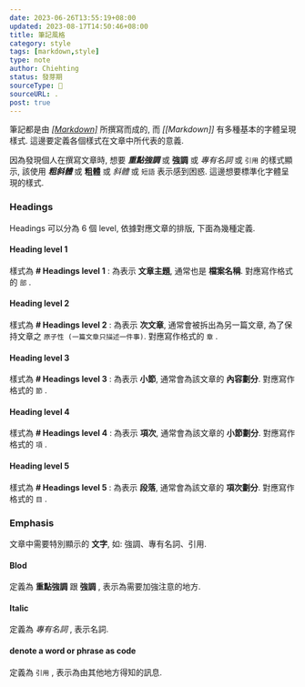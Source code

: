 ```yaml
---
date: 2023-06-26T13:55:19+08:00
updated: 2023-08-17T14:50:46+08:00
title: 筆記風格
category: style
tags: [markdown,style]
type: note
author: Chiehting
status: 發芽期
sourceType: 💭️
sourceURL: .
post: true
---
```


筆記都是由 *[[Markdown]]([[markdown]])* 所撰寫而成的, 而 *[[Markdown]]* 有多種基本的字體呈現樣式. 這邊要定義各個樣式在文章中所代表的意義.

<!--more-->

因為發現個人在撰寫文章時, 想要 ***重點強調*** 或 **強調** 或 *專有名詞* 或 `引用` 的樣式顯示, 該使用 ***粗斜體*** 或 **粗體** 或 *斜體*  或 `短語` 表示感到困惑. 這邊想要標準化字體呈現的樣式.

### Headings 

Headings 可以分為 6 個 level, 依據對應文章的排版, 下面為幾種定義.

#### Heading level 1

樣式為 **# Headings level 1** : 為表示 **文章主題**, 通常也是 **檔案名稱**.
對應寫作格式的 `部` .

#### Heading level 2

樣式為 **# Headings level 2** : 為表示 **次文章**, 通常會被拆出為另一篇文章, 為了保持文章之 `原子性 (一篇文章只描述一件事)`.
對應寫作格式的 `章` .

#### Heading level 3

樣式為 **# Headings level 3** : 為表示 **小節**, 通常會為該文章的 **內容劃分**.
對應寫作格式的 `節` .

#### Heading level 4

樣式為 **# Headings level 4** : 為表示 **項次**, 通常會為該文章的 **小節劃分**.
對應寫作格式的 `項` .

#### Heading level 5

樣式為 **# Headings level 5** : 為表示 **段落**, 通常會為該文章的 **項次劃分**.
對應寫作格式的 `目` .

### Emphasis

文章中需要特別顯示的 **文字**, 如: 強調、專有名詞、引用.

#### Blod

定義為 **重點強調**  跟 **強調** , 表示為需要加強注意的地方. 

#### Italic

定義為 *專有名詞* , 表示名詞. 

#### denote a word or phrase as code

定義為 `引用` , 表示為由其他地方得知的訊息.
